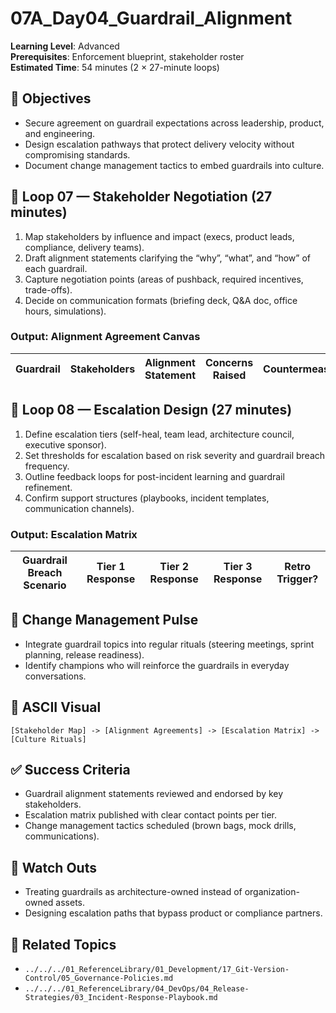 # 07A_Day04_Guardrail_Alignment

**Learning Level**: Advanced  
**Prerequisites**: Enforcement blueprint, stakeholder roster  
**Estimated Time**: 54 minutes (2 × 27-minute loops)

## 🎯 Objectives

- Secure agreement on guardrail expectations across leadership, product, and engineering.
- Design escalation pathways that protect delivery velocity without compromising standards.
- Document change management tactics to embed guardrails into culture.

## 🔄 Loop 07 — Stakeholder Negotiation (27 minutes)

1. Map stakeholders by influence and impact (execs, product leads, compliance, delivery teams).
2. Draft alignment statements clarifying the “why”, “what”, and “how” of each guardrail.
3. Capture negotiation points (areas of pushback, required incentives, trade-offs).
4. Decide on communication formats (briefing deck, Q&A doc, office hours, simulations).

### Output: Alignment Agreement Canvas

| Guardrail | Stakeholders | Alignment Statement | Concerns Raised | Countermeasures | Decision |
| --- | --- | --- | --- | --- | --- |

## 🔄 Loop 08 — Escalation Design (27 minutes)

1. Define escalation tiers (self-heal, team lead, architecture council, executive sponsor).
2. Set thresholds for escalation based on risk severity and guardrail breach frequency.
3. Outline feedback loops for post-incident learning and guardrail refinement.
4. Confirm support structures (playbooks, incident templates, communication channels).

### Output: Escalation Matrix

| Guardrail Breach Scenario | Tier 1 Response | Tier 2 Response | Tier 3 Response | Retro Trigger? |
| --- | --- | --- | --- | --- |

## 🧭 Change Management Pulse

- Integrate guardrail topics into regular rituals (steering meetings, sprint planning, release readiness).
- Identify champions who will reinforce the guardrails in everyday conversations.

## 🧩 ASCII Visual

```text
[Stakeholder Map] -> [Alignment Agreements] -> [Escalation Matrix] -> [Culture Rituals]
```

## ✅ Success Criteria

- Guardrail alignment statements reviewed and endorsed by key stakeholders.
- Escalation matrix published with clear contact points per tier.
- Change management tactics scheduled (brown bags, mock drills, communications).

## 🚧 Watch Outs

- Treating guardrails as architecture-owned instead of organization-owned assets.
- Designing escalation paths that bypass product or compliance partners.

## 🔗 Related Topics

- `../../../01_ReferenceLibrary/01_Development/17_Git-Version-Control/05_Governance-Policies.md`
- `../../../01_ReferenceLibrary/04_DevOps/04_Release-Strategies/03_Incident-Response-Playbook.md`
